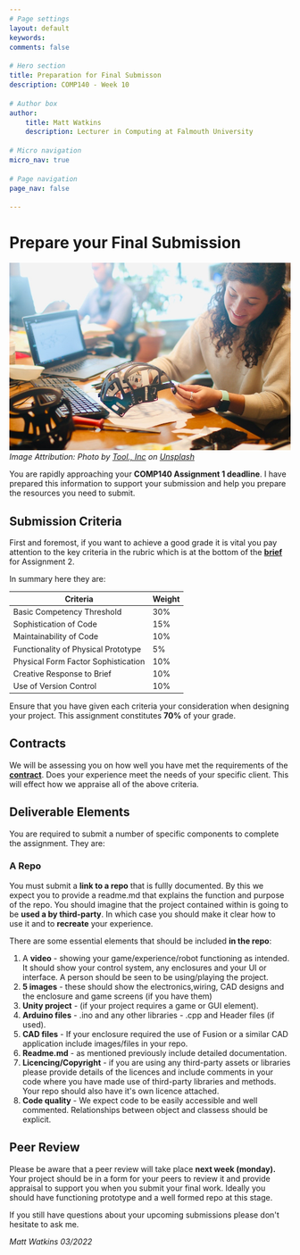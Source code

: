```yaml
---
# Page settings
layout: default
keywords:
comments: false

# Hero section
title: Preparation for Final Submisson
description: COMP140 - Week 10

# Author box
author:
    title: Matt Watkins
    description: Lecturer in Computing at Falmouth University

# Micro navigation
micro_nav: true

# Page navigation
page_nav: false

---
```


# Prepare your Final Submission

![Finalising a prototype](images/submission.jpg)
*Image Attribution: Photo by [Tool., Inc](https://unsplash.com/@tool_inc?utm_source=unsplash&utm_medium=referral&utm_content=creditCopyText) on [Unsplash](https://unsplash.com/s/photos/prototype?utm_source=unsplash&utm_medium=referral&utm_content=creditCopyText)*

You are rapidly approaching your **COMP140 Assignment 1 deadline**. I have prepared this information to support your submission and help you prepare the resources you need to submit.

## Submission Criteria

First and foremost, if you want to achieve a good grade it is vital you pay attention to the key criteria in the rubric which is at the bottom of the **[brief](https://learningspace.falmouth.ac.uk/mod/resource/view.php?id=228190)** for Assignment 2.

In summary here they are:

|Criteria |Weight |
|--|--|
|Basic Competency Threshold  | 30% |
|Sophistication of Code| 15% |
|Maintainability of Code| 10% |
|Functionality of Physical Prototype| 5% |
|Physical Form Factor Sophistication| 10% |
|Creative Response to Brief| 10% |
|Use of Version Control| 10% |

Ensure that you have given each criteria your consideration when designing your project. This assignment constitutes **70%** of your grade.

## Contracts

We will be assessing you on how well you have met the requirements of the **[contract](https://learningspace.falmouth.ac.uk/mod/resource/view.php?id=228876)**. Does your experience meet the needs of your specific client. This will effect how we appraise all of the above criteria.

## Deliverable Elements

You are required to submit a number of specific components to complete the assignment. They are:

### A Repo
You must submit a **link to a repo** that is fullly documented. By this we expect you to provide a readme.md that explains the function and purpose of the repo. You should imagine that the project contained within is going to be **used a by third-party**. In which case you should make it clear how to use it and to **recreate** your experience.

There are some essential elements that should be included **in the repo**:

 1. A **video** - showing your game/experience/robot functioning as intended. It should show your control system, any enclosures and your UI or interface. A person should be seen to be using/playing the project.
 2. **5 images** - these should show the electronics,wiring, CAD designs and the enclosure and game screens (if you have them)
 3. **Unity project** - (if your project requires a game or GUI element).
 4. **Arduino files** - .ino and any other libraries - .cpp and Header files (if used).
 5. **CAD files** - If your enclosure required the use of Fusion or a similar CAD application include images/files in your repo.
 6. **Readme.md** - as mentioned previously include detailed documentation.
 7. **Licencing/Copyright** - if you are using any third-party assets or libraries please provide details of the licences and include comments in your code where you have made use of third-party libraries and methods. Your repo should also have it's own licence attached.
 8. **Code quality** - We expect code to be easily accessible and well commented. Relationships between object and classess should be explicit.

## Peer Review

Please be aware that a peer review will take place **next week (monday).** Your project should be in a form for your peers to review it and provide appraisal to support you when you submit your final work. Ideally you should have functioning prototype and a well formed repo at this stage.

If you still have questions about your upcoming submissions please don't hesitate to ask me.

*Matt Watkins 03/2022*


<!--stackedit_data:
eyJoaXN0b3J5IjpbMzA3MTQzMjY0LDEyMzY0Mjk2OTEsMTA2OT
c5NTU1LDgzMDU3NjQ2NCwyMzU1OTY0MjZdfQ==
-->